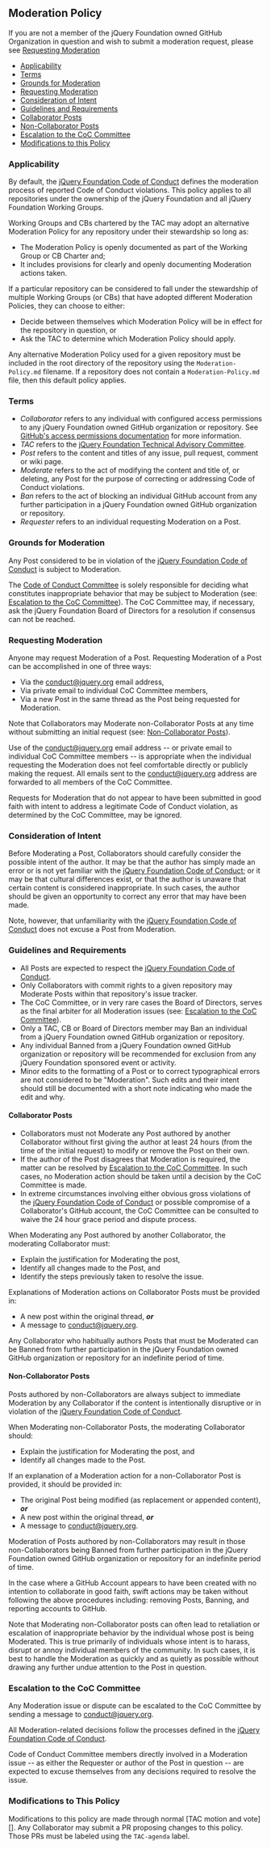 ## Moderation Policy

If you are not a member of the jQuery Foundation owned GitHub Organization in
question and wish to submit a moderation request, please see
[Requesting Moderation](#requesting-moderation)

* [Applicability](#applicability)
* [Terms](#terms)
* [Grounds for Moderation](#grounds-for-moderation)
* [Requesting Moderation](#requesting-moderation)
* [Consideration of Intent](#consideration-of-intent)
* [Guidelines and Requirements](#guidelines-and-requirements)
 * [Collaborator Posts](#collaborator-posts)
 * [Non-Collaborator Posts](#non-collaborator-posts)
* [Escalation to the CoC Committee](#escalation-to-the-coc-committee)
* [Modifications to this Policy](#modifications-to-this-policy)

### Applicability

By default, the [jQuery Foundation Code of Conduct][] defines the moderation
process of reported Code of Conduct violations. This policy applies to all
repositories under the ownership of the jQuery Foundation and all jQuery
Foundation Working Groups.

Working Groups and CBs chartered by the TAC may adopt an alternative Moderation
Policy for any repository under their stewardship so long as:
* The Moderation Policy is openly documented as part of the Working Group or
CB Charter and;
* It includes provisions for clearly and openly documenting Moderation actions
taken.

If a particular repository can be considered to fall under the stewardship of
multiple Working Groups (or CBs) that have adopted different Moderation
Policies, they can choose to either:
* Decide between themselves which Moderation Policy will be in effect for the
repository in question, or
* Ask the TAC to determine which Moderation Policy should apply.

Any alternative Moderation Policy used for a given repository must be included
in the root directory of the repository using the `Moderation-Policy.md`
filename. If a repository does not contain a `Moderation-Policy.md` file,
then this default policy applies.

### Terms

* *Collaborator* refers to any individual with configured access permissions to
any jQuery Foundation owned GitHub organization or repository. See
[GitHub's access permissions documentation][] for more information.
* *TAC* refers to the [jQuery Foundation Technical Advisory Committee][].
* *Post* refers to the content and titles of any issue, pull request, comment or
wiki page.
* *Moderate* refers to the act of modifying the content and title of, or
deleting, any Post for the purpose of correcting or addressing Code of Conduct
violations.
* *Ban* refers to the act of blocking an individual GitHub account from any
further participation in a jQuery Foundation owned GitHub organization or
repository.
* *Requester* refers to an individual requesting Moderation on a Post.

### Grounds for Moderation

Any Post considered to be in violation of the
[jQuery Foundation Code of Conduct][] is subject to Moderation.

The [Code of Conduct Committee][] is solely responsible for deciding what
constitutes inappropriate behavior that may be subject to Moderation (see:
[Escalation to the CoC Committee][]). The CoC Committee may, if necessary, ask
the jQuery Foundation Board of Directors for a resolution if consensus can not
be reached.

### Requesting Moderation

Anyone may request Moderation of a Post. Requesting Moderation of a Post can be
accomplished in one of three ways:

* Via the [conduct@jquery.org][] email address,
* Via private email to individual CoC Committee members,
* Via a new Post in the same thread as the Post being requested for Moderation.

Note that Collaborators may Moderate non-Collaborator Posts at any time without
submitting an initial request (see: [Non-Collaborator Posts][]).

Use of the [conduct@jquery.org][] email address -- or private email to
individual CoC Committee members -- is appropriate when the individual
requesting the Moderation does not feel comfortable directly or publicly making
the request. All emails sent to the [conduct@jquery.org][] address are forwarded
to all members of the CoC Committee.

Requests for Moderation that do not appear to have been submitted in good faith
with intent to address a legitimate Code of Conduct violation, as determined by
the CoC Committee, may be ignored.

### Consideration of Intent

Before Moderating a Post, Collaborators should carefully consider the possible
intent of the author. It may be that the author has simply made an error or is
not yet familiar with the [jQuery Foundation Code of Conduct][]; or it may be
that cultural differences exist, or that the author is unaware that certain
content is considered inappropriate. In such cases, the author should be given
an opportunity to correct any error that may have been made.

Note, however, that unfamiliarity with the [jQuery Foundation Code of Conduct][]
does not excuse a Post from Moderation.

### Guidelines and Requirements

* All Posts are expected to respect the [jQuery Foundation Code of Conduct][].
* Only Collaborators with commit rights to a given repository may Moderate Posts
within that repository's issue tracker.
* The CoC Committee, or in very rare cases the Board of Directors, serves as the
final arbiter for all Moderation issues (see:
[Escalation to the CoC Committee][]).
* Only a TAC, CB or Board of Directors member may Ban an individual from a
jQuery Foundation owned GitHub organization or repository.
* Any individual Banned from a jQuery Foundation owned GitHub organization or
repository will be recommended for exclusion from any jQuery Foundation
sponsored event or activity.
* Minor edits to the formatting of a Post or to correct typographical errors are
not considered to be "Moderation". Such edits and their intent should still be
documented with a short note indicating who made the edit and why.

#### Collaborator Posts

* Collaborators must not Moderate any Post authored by another Collaborator
without first giving the author at least 24 hours (from the time of the initial
request) to modify or remove the Post on their own.
* If the author of the Post disagrees that Moderation is required, the matter
can be resolved by [Escalation to the CoC Committee][]. In such cases, no
Moderation action should be taken until a decision by the CoC Committee is made.
* In extreme circumstances involving either obvious gross violations of the
[jQuery Foundation Code of Conduct][] or possible compromise of a Collaborator's
GitHub account, the CoC Committee can be consulted to waive the 24 hour grace
period and dispute process.

When Moderating any Post authored by another Collaborator, the moderating
Collaborator must:
* Explain the justification for Moderating the post,
* Identify all changes made to the Post, and
* Identify the steps previously taken to resolve the issue.

Explanations of Moderation actions on Collaborator Posts must be provided in:
* A new post within the original thread, ***or***
* A message to [conduct@jquery.org][].

Any Collaborator who habitually authors Posts that must be Moderated can be
Banned from further participation in the jQuery Foundation owned GitHub
organization or repository for an indefinite period of time.

#### Non-Collaborator Posts

Posts authored by non-Collaborators are always subject to immediate Moderation
by any Collaborator if the content is intentionally disruptive or in violation
of the [jQuery Foundation Code of Conduct][].

When Moderating non-Collaborator Posts, the moderating Collaborator should:
* Explain the justification for Moderating the post, and
* Identify all changes made to the Post.

If an explanation of a Moderation action for a non-Collaborator Post is
provided, it should be provided in:
* The original Post being modified (as replacement or appended content),
***or***
* A new post within the original thread, ***or***
* A message to [conduct@jquery.org][].

Moderation of Posts authored by non-Collaborators may result in those
non-Collaborators being Banned from further participation in the jQuery
Foundation owned GitHub organization or repository for an indefinite period of
time.

In the case where a GitHub Account appears to have been created with no
intention to collaborate in good faith, swift actions may be taken without
following the above procedures including: removing Posts, Banning, and reporting
accounts to GitHub.

Note that Moderating non-Collaborator posts can often lead to retaliation or
escalation of inappropriate behavior by the individual whose post is being
Moderated. This is true primarily of individuals whose intent is to harass,
disrupt or annoy individual members of the community. In such cases, it is best
to handle the Moderation as quickly and as quietly as possible without drawing
any further undue attention to the Post in question.

### Escalation to the CoC Committee

Any Moderation issue or dispute can be escalated to the CoC Committee by
sending a message to [conduct@jquery.org][].

All Moderation-related decisions follow the processes defined in the
[jQuery Foundation Code of Conduct][].

Code of Conduct Committee members directly involved in a Moderation issue -- as
either the Requester or author of the Post in question -- are expected to excuse
themselves from any decisions required to resolve the issue.

### Modifications to This Policy

Modifications to this policy are made through normal [TAC motion and vote][].
Any Collaborator may submit a PR proposing changes to this policy. Those PRs
must be labeled using the `TAC-agenda` label.

[jQuery Foundation Code of Conduct]: https://jquery.org/conduct/
[GitHub's access permissions documentation]: https://help.github.com/articles/what-are-the-different-access-permissions/
[jQuery Foundation Technical Advisory Committee]: https://github.com/jquery-foundation/TAC/
[Code of Conduct Committee]: https://jquery.org/conduct/committee/
[Escalation to the CoC Committee]: #escalation-to-the-coc-committee
[conduct@jquery.org]: mailto:conduct@jquery.org
[Non-Collaborator Posts]: #non-collaborator-posts
[CB motion and vote]: https://github.com/jquery-foundation/CB/blob/master/CB-Charter.md#section-8-voting
